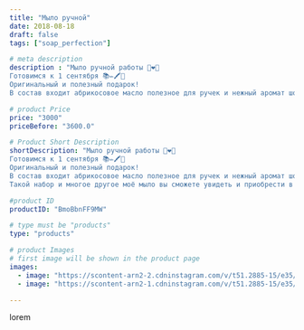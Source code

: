 ```yaml
---
title: "Мыло ручной"
date: 2018-08-18
draft: false
tags: ["soap_perfection"]

# meta description
description : "Мыло ручной работы 💛❤️💛
Готовимся к 1 сентября 📚✏️🖍️📐
Оригинальный и полезный подарок!
В состав входит абрикосовое масло полезное для ручек и нежный аромат шоко"

# product Price
price: "3000"
priceBefore: "3600.0"

# Product Short Description
shortDescription: "Мыло ручной работы 💛❤️💛
Готовимся к 1 сентября 📚✏️🖍️📐
Оригинальный и полезный подарок!
В состав входит абрикосовое масло полезное для ручек и нежный аромат шоколада🍫👍
Такой набор и многое другое моё мыло вы сможете увидеть и приобрести в Детской аптеке по адресу г.Пятигорск, ул.Московская, 94, в"

#product ID
productID: "BmoBbnFF9MW"

# type must be "products"
type: "products"

# product Images
# first image will be shown in the product page
images:
  - image: "https://scontent-arn2-2.cdninstagram.com/v/t51.2885-15/e35/39261455_476831799499392_8317934188590268416_n.jpg?se=7&tp=1&_nc_ht=scontent-arn2-2.cdninstagram.com&_nc_cat=100&_nc_ohc=BOZLLNv6650AX95jSX6&oh=8a6cda8f9263f637836b1bd9a0c29b80&oe=606A4879&ig_cache_key=MTg0ODcyODM5ODgzMjUwNTM5NQ%3D%3D.2"
  - image: "https://scontent-arn2-1.cdninstagram.com/v/t51.2885-15/e35/39062485_294606554660827_2194159772024963072_n.jpg?se=7&tp=1&_nc_ht=scontent-arn2-1.cdninstagram.com&_nc_cat=107&_nc_ohc=-Ovncl1UujUAX_A0NB5&oh=516e90f27972e21710024699b626caeb&oe=606BF16E&ig_cache_key=MTg0ODcyODQwODkwNzE2ODUzNg%3D%3D.2"

---
```

lorem
